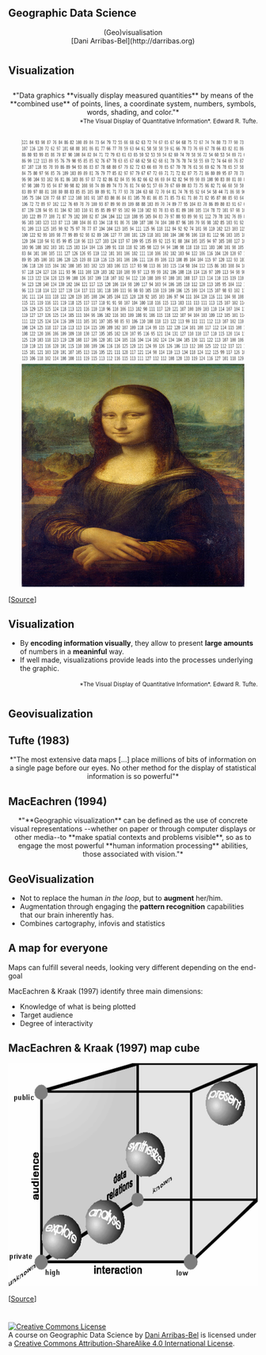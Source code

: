 #
## Geographic Data Science

<CENTER>
(Geo)visualisation
</CENTER>

<CENTER>
[Dani Arribas-Bel](http://darribas.org)
</CENTER>

#
## Visualization

##

<center>
*"Data graphics **visually display measured quantities** by means of the **combined
use** of points, lines, a coordinate system, numbers, symbols, words, shading,
and color."*
</center>

<div style="text-align:right">
<small>
*The Visual Display of Quantitative Information*. Edward R. Tufte.
</small>
</div>

##

<CENTER>
<img src="../figs/l03_monalisa_data.png" alt="ML data"
style="width:450px;height:450px;"/>
 <span class="fragment"> 
<img src="../figs/l03_monalisa.png" alt="ML pic"
style="width:450px;height:450px;"/>
</CENTER>


[[Source](https://upload.wikimedia.org/wikipedia/commons/thumb/e/ec/Mona_Lisa,_by_Leonardo_da_Vinci,_from_C2RMF_retouched.jpg/687px-Mona_Lisa,_by_Leonardo_da_Vinci,_from_C2RMF_retouched.jpg)]


## Visualization

* <span class="fragment highlight-current-blue">By **encoding information visually**, they allow to present **large amounts** of
    numbers in a **meaninful** way.</span>
* <span class="fragment highlight-current-blue">If well made, visualizations provide leads into the processes underlying the
    graphic.</span>

<div style="text-align:right">
<small>
*The Visual Display of Quantitative Information*. Edward R. Tufte.
</small>
</div>


#
## **Geo**visualization

## Tufte (1983)

<center>
*"The most extensive data maps [...] place millions of bits of information on
a single page before our eyes. No other method for the display of statistical
information is so powerful"*
</center>

## MacEachren (1994)

<center>
 *"**Geographic visualization** can be defined as the use of concrete visual
 representations --whether on paper or through computer displays or other
 media--to **make spatial contexts and problems visible**, so as to engage
 the most powerful **human information processing** abilities, those
 associated with vision."*
</center>

## GeoVisualization

* <span class="fragment highlight-current-blue">Not to replace the human *in the loop*, but to **augment** her/him.</span>
* <span class="fragment highlight-current-blue">Augmentation through engaging the **pattern recognition**
  capabilities that our brain inherently has.</span>
* <span class="fragment highlight-current-blue">Combines cartography, infovis and statistics</span>

## A map for everyone

<span class="fragment highlight-current-blue">Maps can fulfill several needs, looking very different depending on the end-goal</span>

<span class="fragment highlight-current-blue">MacEachren & Kraak (1997) identify three main dimensions:</span>

* <span class="fragment highlight-current-blue">Knowledge of what is being plotted</span>
* <span class="fragment highlight-current-blue">Target audience</span>
* <span class="fragment highlight-current-blue">Degree of interactivity</span>

## MacEachren & Kraak (1997) map cube

<CENTER>
<img src="../figs/l03_map_cube.png" alt="Cube"
style="height:450px;"/>
</CENTER>
    
[[Source](http://cartography.tuwien.ac.at/wordpress/wp-content/uploads/2013/01/cartotalk-corne-van-elzakker.pdf)]



#
    
<a rel="license" href="http://creativecommons.org/licenses/by-sa/4.0/"><img alt="Creative Commons License" style="border-width:0" src="https://i.creativecommons.org/l/by-sa/4.0/88x31.png" /></a><br /><span xmlns:dct="http://purl.org/dc/terms/" property="dct:title">A course on Geographic Data Science</span> by <a xmlns:cc="http://creativecommons.org/ns#" href="http://darribas.org" property="cc:attributionName" rel="cc:attributionURL">Dani Arribas-Bel</a> is licensed under a <a rel="license" href="http://creativecommons.org/licenses/by-sa/4.0/">Creative Commons Attribution-ShareAlike 4.0 International License</a>.

